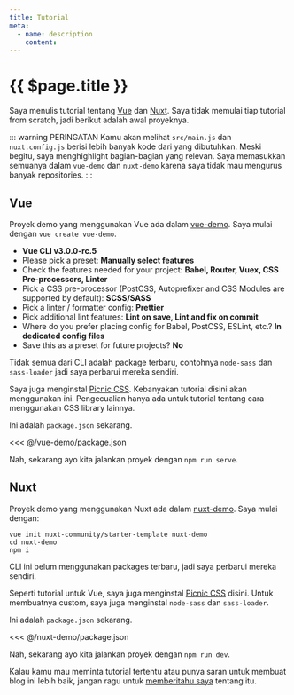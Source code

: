 ```yaml
---
title: Tutorial
meta:
  - name: description
    content: 
---
```


# {{ $page.title }}

Saya menulis tutorial tentang [Vue](https://vuejs.org/) dan [Nuxt](https://nuxtjs.org/). Saya tidak memulai tiap tutorial from scratch, jadi berikut adalah awal proyeknya.

::: warning PERINGATAN
Kamu akan melihat `src/main.js` dan `nuxt.config.js` berisi lebih banyak kode dari yang dibutuhkan. Meski begitu, saya menghighlight bagian-bagian yang relevan. Saya memasukkan semuanya dalam `vue-demo` dan `nuxt-demo` karena saya tidak mau mengurus banyak repositories.
:::

## Vue

Proyek demo yang menggunakan Vue ada dalam [vue-demo](https://github.com/yasminzy/blog/tree/master/vue-demo). Saya mulai dengan `vue create vue-demo`.

- **Vue CLI v3.0.0-rc.5**
- Please pick a preset: **Manually select features**
- Check the features needed for your project: **Babel, Router, Vuex, CSS Pre-processors, Linter**
- Pick a CSS pre-processor (PostCSS, Autoprefixer and CSS Modules are supported by default): **SCSS/SASS**
- Pick a linter / formatter config: **Prettier**
- Pick additional lint features: **Lint on save, Lint and fix on commit**
- Where do you prefer placing config for Babel, PostCSS, ESLint, etc.? **In dedicated config files**
- Save this as a preset for future projects? **No**

Tidak semua dari CLI adalah package terbaru, contohnya `node-sass` dan `sass-loader` jadi saya perbarui mereka sendiri.

Saya juga menginstal [Picnic CSS](https://github.com/franciscop/picnic). Kebanyakan tutorial disini akan menggunakan ini. Pengecualian hanya ada untuk tutorial tentang cara menggunakan CSS library lainnya.

Ini adalah `package.json` sekarang.

<<< @/vue-demo/package.json

Nah, sekarang ayo kita jalankan proyek dengan `npm run serve`.

## Nuxt

Proyek demo yang menggunakan Nuxt ada dalam [nuxt-demo](https://github.com/yasminzy/blog/tree/master/nuxt-demo). Saya mulai dengan:

```bash{2}
vue init nuxt-community/starter-template nuxt-demo
cd nuxt-demo
npm i
```

CLI ini belum menggunakan packages terbaru, jadi saya perbarui mereka sendiri.

Seperti tutorial untuk Vue, saya juga menginstal [Picnic CSS](https://github.com/franciscop/picnic) disini. Untuk membuatnya custom, saya juga menginstal `node-sass` dan `sass-loader`.

Ini adalah `package.json` sekarang.

<<< @/nuxt-demo/package.json

Nah, sekarang ayo kita jalankan proyek dengan `npm run dev`.

Kalau kamu mau meminta tutorial tertentu atau punya saran untuk membuat blog ini lebih baik, jangan ragu untuk [memberitahu saya](mailto:yasmin@yasminzy.com) tentang itu.

